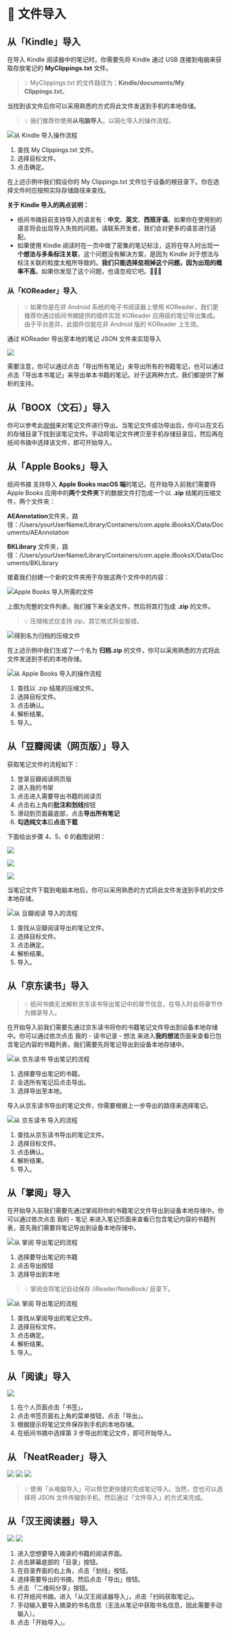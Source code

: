 # 📃 文件导入

## 从「Kindle」导入

在导入 Kindle 阅读器中的笔记时，你需要先将 Kindle 通过 USB 连接到电脑来获取存放笔记的 **MyClippings.txt** 文件。

> 💡 MyClippings.txt 的文件路径为：**Kindle/documents/My Clippings.txt**。

当找到该文件后你可以采用熟悉的方式将此文件发送到手机的本地存储。

> 💡 我们推荐你使用**从电脑导入**，以简化导入的操作流程。

![从 Kindle 导入操作流程](https://doc-1252413502.cos.ap-nanjing.myqcloud.com/Xnip2022-01-03_14-56-47.png)

1. 查找 My Clippings.txt 文件。
2. 选择目标文件。
3. 点击确定。

在上述示例中我们假设你的 My Clippings.txt 文件位于设备的根目录下。你在选择文件时应按照实际存储路径来查找。

**关于 Kindle 导入的两点说明：**

* 纸间书摘目前支持导入的语言有：**中文**、**英文**、**西班牙语**。如果你在使用别的语言将会出现导入失败的问题。请联系开发者，我们会对更多的语言进行适配。
* 如果使用 Kindle 阅读时在一页中做了密集的笔记标注，这将在导入时出现**一个想法与多条标注关联**，这个问题没有解决方案，是因为 Kindle 对于想法与标注关联的粒度太粗所导致的。**我们只能选择忽视掉这个问题，因为出现的概率不高**。如果你发现了这个问题，也请忽视它吧。🙇🙇🙇

### 从「KOReader」导入

> 💡 如果你是在非 Android 系统的电子书阅读器上使用 KOReader，我们更推荐你通过纸间书摘提供的插件实现 KOReader 应用级的笔记导出集成。由于平台差异，此插件仅能在非 Android 版的 KOReader 上生效。

通过 KOReader 导出至本地的笔记 JSON 文件来实现导入

![](https://doc-1252413502.cos.ap-nanjing.myqcloud.com/Xnip2022-10-23_15-06-57.png)

需要注意，你可以通过点击「导出所有笔记」来导出所有的书籍笔记，也可以通过点击「导出本书笔记」来导出单本书籍的笔记。对于这两种方式，我们都提供了解析的支持。

## 从「BOOX（文石）」导入

你可以参考此[视频](https://www.bilibili.com/video/BV1sA411q795/?spm_id_from=333.999.0.0\&vd_source=f36494e93b67b06817a64b1ba0210722)来对笔记文件进行导出。当笔记文件成功导出后，你可以在文石的存储目录下找到该笔记文件。手动将笔记文件拷贝至手机存储目录后，然后再在纸间书摘中选择该文件，即可开始导入。

## 从「Apple Books」导入

纸间书摘 支持导入 **Apple Books macOS 端**的笔记。在开始导入前我们需要将 Apple Books 应用中的**两个文件夹**下的数据文件打包成一个以 **.zip** 结尾的压缩文件，两个文件夹：

**AEAnnotation**文件夹，路径：/Users/yourUserName/Library/Containers/com.apple.iBooksX/Data/Documents/AEAnnotation

**BKLibrary** 文件夹，路径：/Users/yourUserName/Library/Containers/com.apple.iBooksX/Data/Documents/BKLibrary

接着我们创建一个新的文件夹用于存放这两个文件中的内容：

![Apple Books 导入所需的文件](https://doc-1252413502.cos.ap-nanjing.myqcloud.com/image.png)

上图为完整的文件列表，我们接下来全选文件，然后将其打包成 **.zip** 的文件。

> 💡 压缩格式仅支持 zip，其它格式将会报错。

![得到名为归档的压缩文件](https://doc-1252413502.cos.ap-nanjing.myqcloud.com/image-1.png)

在上述示例中我们生成了一个名为 **归档.zip** 的文件，你可以采用熟悉的方式将此文件发送到手机的本地存储。

![从 Apple Books 导入的操作流程](https://doc-1252413502.cos.ap-nanjing.myqcloud.com/Xnip2022-01-03_15-16-00.png)

1. 查找以 .zip 结尾的压缩文件。
2. 选择目标文件。
3. 点击确认。
4. 解析结果。
5. 导入。

## 从「豆瓣阅读（网页版）」导入

获取笔记文件的流程如下：

1. 登录豆瓣阅读网页版
2. 进入我的书架
3. 点击进入需要导出书籍的阅读页
4. 点击右上角的**批注和划线**按钮
5. 滑动到页面最底部，点击**导出所有笔记**
6. **勾选纯文本**后**点击下载**

下面给出步骤 4、5、6 的截图说明：

![](https://doc-1252413502.cos.ap-nanjing.myqcloud.com/Xnip2022-01-03_15-35-05.png)

![](https://doc-1252413502.cos.ap-nanjing.myqcloud.com/Xnip2022-01-03_15-36-36.png)

![](https://doc-1252413502.cos.ap-nanjing.myqcloud.com/Xnip2022-01-03_15-38-08.png)

当笔记文件下载到电脑本地后，你可以采用熟悉的方式将此文件发送到手机的文件本地存储。

![从 豆瓣阅读 导入的流程](https://doc-1252413502.cos.ap-nanjing.myqcloud.com/Xnip2022-01-03_15-46-13.png)

1. 查找从豆瓣阅读导出的笔记文件。
2. 选择目标文件。
3. 点击确定。
4. 解析结果。
5. 导入。

## 从「京东读书」导入

> 💡 纸间书摘无法解析京东读书导出笔记中的章节信息，在导入时会将章节作为摘录导入。

在开始导入前我们需要先通过京东读书将你的书籍笔记文件导出到设备本地存储中。你可以通过依次点击 我的 - 读书记录 - 想法 来进入**我的想法**页面来查看已包含笔记内容的书籍列表，我们需要先将笔记导出到设备本地存储中。

![从 京东读书 导出笔记的流程](https://doc-1252413502.cos.ap-nanjing.myqcloud.com/Xnip2022-01-03_16-06-10.png)

1. 选择要导出笔记的书籍。
2. 全选所有笔记后点击导出。
3. 选择导出至本地。

导入从京东读书导出的笔记文件，你需要根据上一步导出的路径来选择笔记。

![从 京东读书 导入的流程](https://doc-1252413502.cos.ap-nanjing.myqcloud.com/Xnip2022-01-03_16-11-57.png)

1. 查找从京东读书导出的笔记文件。
2. 选择目标文件。
3. 点击确认。
4. 解析结果。
5. 导入。

## 从「掌阅」导入

在开始导入前我们需要先通过掌阅将你的书籍笔记文件导出到设备本地存储中。你可以通过依次点击 我的 - 笔记 来进入笔记页面来查看已包含笔记内容的书籍列表，首先我们需要将笔记导出到设备本地存储中。

![从 掌阅 导出笔记的流程](https://doc-1252413502.cos.ap-nanjing.myqcloud.com/Xnip2022-01-03_16-23-55.png)

1. 选择要导出笔记的书籍
2. 点击导出按钮
3. 选择导出到本地

> 💡 掌阅会将笔记自动保存 /iReader/NoteBook/ 目录下。

![从 掌阅 导出笔记的流程](https://doc-1252413502.cos.ap-nanjing.myqcloud.com/Xnip2022-01-03_16-21-18.png)

1. 查找从掌阅导出的笔记文件。
2. 选择目标文件。
3. 点击确定。
4. 解析结果。
5. 导入。

## 从「阅读」导入

![](https://doc-1252413502.cos.ap-nanjing.myqcloud.com/%E9%98%85%E8%AF%BB.png)

1. 在个人页面点击「书签」。
2. 点击书签页面右上角的菜单按钮，点击「导出」。
3. 根据提示将笔记文件保存到手机的本地存储。
4. 在纸间书摘中选择第 3 步导出的笔记文件，即可开始导入。

## 从 「NeatReader」导入
![](https://doc-1252413502.cos.ap-nanjing.myqcloud.com/WX20240303-162719%402x.png)
![](https://doc-1252413502.cos.ap-nanjing.myqcloud.com/WX20240303-164752%402x.png)
![](https://doc-1252413502.cos.ap-nanjing.myqcloud.com/WX20240303-163346%402x.png)

> 💡 使用「从电脑导入」可以帮您更快捷的完成笔记导入。当然，您也可以选择将 JSON 文件传输到手机，然后通过「文件导入」的方式来完成。

## 从「汉王阅读器」导入
![](https://doc-1252413502.cos.ap-nanjing.myqcloud.com/WX20240303-165146%402x.png)
![](https://doc-1252413502.cos.ap-nanjing.myqcloud.com/WX20240303-165757%402x.png)

1. 进入您想要导入摘录的书籍的阅读界面。
2. 点击屏幕底部的「目录」按钮。
3. 在目录界面的右上角，点击「划线」按钮。
4. 选择需要导出的书摘，然后点击「导出」按钮。
5. 点击 「二维码分享」按钮。
6. 打开纸间书摘，进入「从汉王阅读器导入」，点击「扫码获取笔记」。
5. 手动输入要导入摘录的书名信息（无法从笔记中获取书名信息，因此需要手动输入）。
6. 点击「开始导入」。
